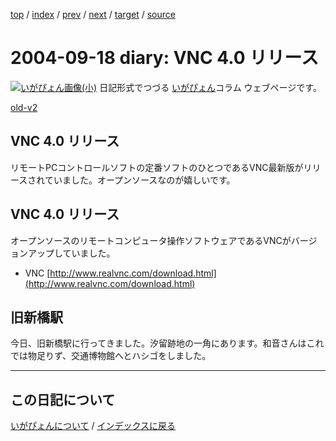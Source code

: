 [top](https://igapyon.github.io/diary/) 
 / [index](https://igapyon.github.io/diary/2004/index.html) 
 / [prev](https://igapyon.github.io/diary/2004/ig040915.html) 
 / [next](https://igapyon.github.io/diary/2004/ig040919.html) 
 / [target](https://igapyon.github.io/diary/2004/ig040918.html) 
 / [source](https://github.com/igapyon/diary/blob/gh-pages/2004/ig040918.html.src.md) 

2004-09-18 diary: VNC 4.0 リリース
=====================================================================================================
[![いがぴょん画像(小)](https://igapyon.github.io/diary/images/iga200306s.jpg "いがぴょん")](https://igapyon.github.io/diary/memo/memoigapyon.html) 日記形式でつづる [いがぴょん](https://igapyon.github.io/diary/memo/memoigapyon.html)コラム ウェブページです。

[old-v2](ig040918-orig.html)

## VNC 4.0 リリース

リモートPCコントロールソフトの定番ソフトのひとつであるVNC最新版がリリースされていました。オープンソースなのが嬉しいです。


## VNC 4.0 リリース

オープンソースのリモートコンピュータ操作ソフトウェアであるVNCがバージョンアップしていました。

* VNC
  [http://www.realvnc.com/download.html](http://www.realvnc.com/download.html)

## 旧新橋駅

今日、旧新橋駅に行ってきました。汐留跡地の一角にあります。和音さんはこれでは物足りず、交通博物館へとハシゴをしました。

----------------------------------------------------------------------------------------------------

## この日記について
[いがぴょんについて](https://igapyon.github.io/diary/memo/memoigapyon.html) / [インデックスに戻る](https://igapyon.github.io/diary/idxall.html)
